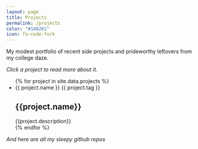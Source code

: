 ```yaml
---
layout: page
title: Projects
permalink: /projects
color: "#148261"
icon: fa-code-fork
---
```


My modest portfolio of recent side projects and prideworthy leftovers from my college daze.

<div class="pure-g">
<div class="pure-u-1 pure-u-md-1-3">
<em>Click a project to read more about it.</em>
<ul class="projects-list">
    {% for project in site.data.projects %}
    <li class="selector pure-g">
        <span class="project-name pure-u-2-3">{{ project.name }}</span>
        <span class="project-tag pure-u-1-3">{{ project.tag }}</span>
        <div class="project-content">
            <div class=""></div>
            <!-- <img class="project-image pure-img" src={{project.image}} /> -->
            <h2 class="project-title">{{project.name}}</h2>
            {{project.description}}
        </div>
    </li>
    {% endfor %}
</ul>
<em>And here are all my sleepy github repos</em>
<ul id="repos" class="projects-list"></ul>
</div>
<div class="pure-u-1 pure-u-md-2-3">
    <div id="selected-project"></div>
</div>
</div>

<script>
    $('document').ready(function(){
        var repos = $.ajax("https://api.github.com/users/{{site.author.github}}/repos?sort=updated", {
            success: function(data) {
                $.each(data, function(i, repo){
                    $('#repos').append(
                        `<li class="selector"><a href="${repo.html_url}" target="blank">${repo.name}</li>`
                    )
                });
            }
        });
    });

    $('.selector').click(function(event){
        $('#selected-project').empty();
        var target = $(event.target);
        var content = target.hasClass('selector')
            ? target.find('.project-content')
            : target.parents('.selector').find('.project-content');
        $('#selected-project').html($(content).html());
    });
</script>
